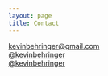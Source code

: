 ```yaml
---
layout: page
title: Contact
---
```


<P>
<a href="mailto:kevinbehringer@gmail.com"><i class="fas fa-envelope"></i> kevinbehringer@gmail.com</a><Br />
<a href="http://twitter.com/kevinbehringer"><i class="fab fa-twitter"></i> @kevinbehringer</a><Br />
<a href="http://instagram.com/kevinbehringer"><i class="fab fa-instagram"></i> @kevinbehringer</a><br />
</p>
